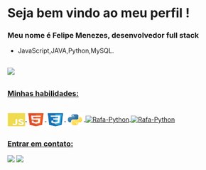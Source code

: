 ##  
<h1>Seja bem vindo ao meu perfil !</h1>
<h3>Meu nome é Felipe Menezes, desenvolvedor full stack</h3>


- JavaScript,JAVA,Python,MySQL.

##
<div><!--informações das liguagens mais usadas-->
<a href="https://github.com/felipmz">
<img height="180em" src="https://github-readme-stats.vercel.app/api/top-langs/?username=felipmz&layout=compact&langs_count=7&theme=dracula"/>
  
<!--<img height="180em" src="https://github-readme-stats.vercel.app/api?username=felipmz&show_icons=true&theme=dracula&include_all_commits=true&count_private=true"/>
</div>--> 
<div> 
  
 ##
<div style="display: inline_block"><h3>Minhas habilidades:</h3><br><!--emojis das liguagens que trabalho-->
  
  <img align="center" alt="Rafa-Js" height="30" width="40" src="https://raw.githubusercontent.com/devicons/devicon/master/icons/javascript/javascript-plain.svg">
  <img align="center" alt="Rafa-HTML" height="30" width="40" src="https://raw.githubusercontent.com/devicons/devicon/master/icons/html5/html5-original.svg">
  <img align="center" alt="Rafa-CSS" height="30" width="40" src="https://raw.githubusercontent.com/devicons/devicon/master/icons/css3/css3-original.svg">
  <img align="center" alt="Rafa-Python" height="30" width="40" src="https://raw.githubusercontent.com/devicons/devicon/master/icons/python/python-original.svg">
  <img align="center" alt="Rafa-Python" height="30" width="35" src="https://cdn-icons-png.flaticon.com/512/226/226777.png">
  <img align="center" alt="Rafa-Python" height="30" width="35" src="https://cdn-icons-png.flaticon.com/512/5968/5968313.png">

</div>

 ##

<h3>Entrar em contato:</h3>
<div><!--botões para contato\redes sociais-->
  
  <a href = "mailto:felipems.oficial@gmail.com"><img src="https://img.shields.io/badge/-Gmail-%23333?style=for-the-badge&logo=gmail&logoColor=white" target="_blank"></a>
  <a href="https://www.linkedin.com/in/felipe-menezes-67a416236/" target="_blank"><img src="https://img.shields.io/badge/-LinkedIn-%230077B5?style=for-the-badge&logo=linkedin&logoColor=white" target="_blank"></a> 
  
</div>
